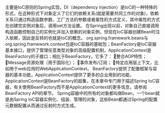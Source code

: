 主要是IoC原则的Spring实现，DI（dependency injection）是IoC的一种特殊的形式，在这种形式下对象定义了它们的依赖关系(就是需要共同工作的对象)，依赖关系只通过构造函数参数、工厂方法的参数或者属性的方式定义，其中属性的方式在创建完实例对象后，调用set方法设置。
在Spring出现以前，对象自己直接调用构造函数控制自己的实例化并加入依赖的对象实例，但现在IoC容器创建Bean时注入依赖，因此是反转的也就是IoC的概念。
org.spring.framework.beans与org.spring.framework.context包是IoC容器的基础包；BeanFactory是IoC容器基本接口，提供了管理任意类型对象的高级配置机制，ApplicationContext是BeanFactory的子接口；相比于BeanFactory，它多了：
整合AOP特性；
Message资源处理（用于国际化）；
事件发布/订阅；
特定应用层上下文，比如用于web应用的WebApplicationContext。
BeanFactory提供了配置框架与容器的基本功能，ApplicationContext提供了更多的企业用到的功能，ApplicationContext是BeanFactory的超集，在本章中专门用于描述Spring IoC容器，有关使用BeanFactory而不是ApplicationContext的更多信息，请参阅BeanFactory API的章节。
Spring容器中的所有的对象都叫做Bean，一个bean就是由Spring IoC容器实例化、组装、管理的对象，这些Bean都通过Spring的配置元数据配置从而通过反射的方式生成。